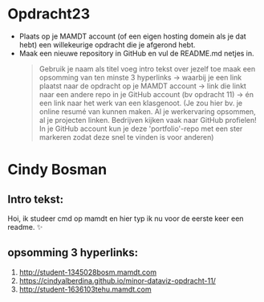 # Opdracht23
- Plaats op je MAMDT account (of een eigen hosting domein als je dat hebt) een willekeurige opdracht die je afgerond hebt.
- Maak een nieuwe repository in GitHub en vul de README.md netjes in. 
  > Gebruik je naam als titel
  > voeg intro tekst over jezelf toe 
  > maak een opsomming van ten minste 3 hyperlinks
    -> waarbij je een link plaatst naar de opdracht op je MAMDT account
    -> link die linkt naar een andere repo in je GitHub account (bv opdracht 11) 
    -> én een link naar het werk van een klasgenoot.
(Je zou hier bv. je online resumé van kunnen maken. Al je werkervaring opsommen, al je projecten linken. Bedrijven kijken vaak naar GitHub profielen! In je GitHub account kun je deze 'portfolio'-repo met een ster markeren zodat deze snel te vinden is voor anderen)

# Cindy Bosman

## Intro tekst:
Hoi, ik studeer cmd op mamdt en hier typ ik nu voor de eerste keer een readme. :sparkles: 

## opsomming 3 hyperlinks:
1. http://student-1345028bosm.mamdt.com
2. https://cindyalberdina.github.io/minor-dataviz-opdracht-11/
3. http://student-1636103tehu.mamdt.com
